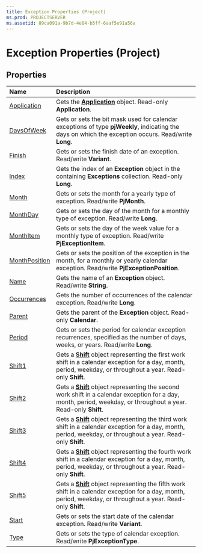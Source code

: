 ```yaml
---
title: Exception Properties (Project)
ms.prod: PROJECTSERVER
ms.assetid: 89ca091a-9b7d-4e84-b5ff-6aaf5e91a56a
---
```



# Exception Properties (Project)

## Properties



|**Name**|**Description**|
|:-----|:-----|
|[Application](exception-application-property-project.md)|Gets the  **[Application](application-object-project.md)** object. Read-only **Application**.|
|[DaysOfWeek](exception-daysofweek-property-project.md)|Gets or sets the bit mask used for calendar exceptions of type  **pjWeekly**, indicating the days on which the exception occurs. Read/write **Long**.|
|[Finish](exception-finish-property-project.md)|Gets or sets the finish date of an exception. Read/write  **Variant**.|
|[Index](exception-index-property-project.md)|Gets the index of an  **Exception** object in the containing **Exceptions** collection. Read-only **Long**.|
|[Month](exception-month-property-project.md)|Gets or sets the month for a yearly type of exception. Read/write  **PjMonth**.|
|[MonthDay](exception-monthday-property-project.md)|Gets or sets the day of the month for a monthly type of exception. Read/write  **Long**.|
|[MonthItem](exception-monthitem-property-project.md)|Gets or sets the day of the week value for a monthly type of exception. Read/write  **PjExceptionItem**.|
|[MonthPosition](exception-monthposition-property-project.md)|Gets or sets the position of the exception in the month, for a monthly or yearly calendar exception. Read/write  **PjExceptionPosition**.|
|[Name](exception-name-property-project.md)|Gets the name of an  **Exception** object. Read/write **String**.|
|[Occurrences](exception-occurrences-property-project.md)|Gets the number of occurrences of the calendar exception. Read/write  **Long**.|
|[Parent](exception-parent-property-project.md)|Gets the parent of the  **Exception** object. Read-only **Calendar**.|
|[Period](exception-period-property-project.md)|Gets or sets the period for calendar exception recurrences, specified as the number of days, weeks, or years. Read/write  **Long**.|
|[Shift1](exception-shift1-property-project.md)|Gets a  **[Shift](shift-object-project.md)** object representing the first work shift in a calendar exception for a day, month, period, weekday, or throughout a year. Read-only **Shift**.|
|[Shift2](exception-shift2-property-project.md)|Gets a  **[Shift](shift-object-project.md)** object representing the second work shift in a calendar exception for a day, month, period, weekday, or throughout a year. Read-only **Shift**.|
|[Shift3](exception-shift3-property-project.md)|Gets a  **[Shift](shift-object-project.md)** object representing the third work shift in a calendar exception for a day, month, period, weekday, or throughout a year. Read-only **Shift**.|
|[Shift4](exception-shift4-property-project.md)|Gets a  **[Shift](shift-object-project.md)** object representing the fourth work shift in a calendar exception for a day, month, period, weekday, or throughout a year. Read-only **Shift**.|
|[Shift5](exception-shift5-property-project.md)|Gets a  **[Shift](shift-object-project.md)** object representing the fifth work shift in a calendar exception for a day, month, period, weekday, or throughout a year. Read-only **Shift**.|
|[Start](exception-start-property-project.md)|Gets or sets the start date of the calendar exception. Read/write  **Variant**.|
|[Type](exception-type-property-project.md)|Gets or sets the type of calendar exception. Read/write  **PjExceptionType**.|

